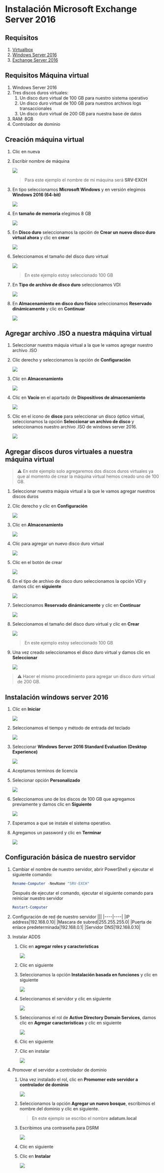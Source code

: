 # Instalación Microsoft Exchange Server 2016

## Requisitos
1. [Virtualbox](https://www.virtualbox.org)
2. [Windows Server 2016](https://www.microsoft.com/es-xl/evalcenter/evaluate-windows-server-2016)
3. [Exchange Server 2016](https://www.google.com/url?sa=t&rct=j&q=&esrc=s&source=web&cd=&cad=rja&uact=8&ved=2ahUKEwj2xobGmdrwAhVKmK0KHVHiDN0QFjAAegQIAhAD&url=https%3A%2F%2Fwww.microsoft.com%2Fen-us%2Fdownload%2Fdetails.aspx%3Fid%3D57388&usg=AOvVaw321h9vVlI5oBfqDDKUoRnM)

## Requisitos Máquina virtual
1. Windows Server 2016
2. Tres discos duros virtuales:
    1. Un disco duro virtual de 100 GB para nuestro sistema operativo
    2. Un disco duro virtual de 100 GB para nuestros archivos logs transaccionales
    3. Un disco duro virtual de 200 GB para nuestra base de datos
3. RAM: 8GB
4. Controlador de dominio

## Creación máquina virtual
1. Clic en nueva
2. Escribir nombre de máquina

    ![](./images/vm-name.png)

    > Para este ejemplo el nombre de mi máquina será **SRV-EXCH**
3. En tipo seleccionamos **Microsoft Windows** y en versión elegimos **Windows 2016 (64-bit)**

    ![](./images/vm-type-version.png)

4. En **tamaño de memoria** elegimos 8 GB

    ![](./images/vm-ram.png)

5. En **Disco duro** seleccionamos la opción de **Crear un nuevo disco duro virtual ahora** y clic en **crear**

    ![](./images/vm-hdd.png)

6. Seleccionamos el tamaño del disco duro virtual
    
    ![](./images/vm-hdd-size.png)
    > En este ejemplo estoy seleccionado 100 GB

7. En **Tipo de archivo de disco duro** seleccionamos VDI
    
    ![](./images/vm-hdd-type.png)

8. En **Almacenamiento en disco duro físico** seleccionamos **Reservado dinámicamente** y clic en **Continuar**
    
    ![](./images/vm-hdd-storage.png)


## Agregar archivo .ISO a nuestra máquina virtual
1. Seleccionar nuestra máquia virtual a la que le vamos agregar nuestro archivo .ISO
2. Clic derecho y seleccionamos la opción de **Configuración**

    ![](./images/vm-configuration.png)

3. Clic en **Almacenamiento**

    ![](./images/vm-storage.png)

4. Clic en **Vacío** en el apartado de **Dispositivos de almacenamiento**

    ![](./images/vm-vacio.png)

5. Clic en el icono de **disco** para seleccionar un disco óptico virtual, seleccionamos la opción **Seleccionar un archivo de disco** y seleccionamos nuestro archivo .ISO de windows server 2016.

    ![](./images/vm-disco-optico.png)

## Agregar discos duros virtuales a nuestra máquina virtual
> :warning: En este ejemplo solo agregaremos dos discos duros virtuales ya que al momento de crear la máquina virtual hemos creado uno de 100 GB.
1. Seleccionar nuestra máquia virtual a la que le vamos agregar nuestros discos duros
2. Clic derecho y clic en **Configuración**

    ![](./images/vm-configuration.png)

3. Clic en **Almacenamiento**

    ![](./images/vm-storage.png)

4. Clic para agregar un nuevo disco duro virtual

    ![](./images/vm-new-vhd.png)

5. Clic en el botón de crear

    ![](./images/vm-create-vhd.png)

6. En el tipo de archivo de disco duro seleccionamos la opción VDI y damos clic en **siguiente**

    ![](./images/vm-vdi-vhd.png)

7. Seleccionamos **Reservado dinámicamente** y clic en **Continuar**

    ![](./images/vm-dinamic-vhd.png)

8. Seleccionamos el tamaño del disco duro virtual y clic en **Crear**
    
    ![](./images/vm-size-vhd.png)
    > En este ejemplo estoy seleccionado 100 GB

9. Una vez creado seleccionamos el disco duro virtual y damos clic en **Seleccionar**

    ![](./images/vm-select-vhd.png)

> :warning: Hacer el mismo procedimiento para agregar un disco duro virtual de 200 GB.

## Instalación windows server 2016
1. Clic en **Iniciar**

    ![](./images/vm-start.png)

2. Seleccionamos el tiempo y método de entrada del teclado

    ![](./images/vm-time.png)

3. Seleccionar **Windows Server 2016 Standard Evaluation (Desktop Experience)**

    ![](./images/vm-windows-de.png)

4. Aceptamos terminos de licencia
5. Selecionar opción **Personalizado**

    ![](./images/vm-custom.png)

6. Seleccionamos uno de los discos de 100 GB que agregamos previamente y damos clic en **Siguiente**

    ![](./images/vm-select-hdd.png)

7. Esperamos a que se instale el sistema operativo.
8. Agregamos un password y clic en **Terminar**

    ![](./images/vm-passwords.png)

## Configuración básica de nuestro servidor
1. Cambiar el nombre de nuestro servidor, abrir PowerShell y ejecutar el siguiente comando:
    ```powershell
    Rename-Computer -NewName "SRV-EXCH"
    ```
    Después de ejecutar el comando, ejecutar el siguiente comando para reiniciar nuestro servidor
    ```powershell
    Restart-Computer
    ```
2. Configuración de red de nuestro servidor
    |||
    |----|----|
    |IP address|192.168.0.10|
    |Mascara de subred|255.255.255.0|
    |Puerta de enlace predeterminada|192.168.0.1|
    |Servidor DNS|192.168.0.10|
3. Instalar ADDS
    1. Clic en **agregar roles y caracteristicas**

        ![](./images/vm-add-role.png)

    2. Clic en siguiente
    3. Seleccionamos la opción **Instalación basada en funciones** y clic en siguiente

        ![](./images/vm-rolebased.png)

    4. Seleccionamos el servidor y clic en siguiente

        ![](./images/vm-serverpool.png)

    5. Seleccionamos el rol de **Active Directory Domain Services**, damos clic en **Agregar caracteristicas** y clic en siguiente

        ![](./images/vm-adds-role.png)

    6. Clic en siguiente
    7. Clic en instalar

        ![](./images/vm-adds-install.png)

4. Promover el servidor a controlador de dominio
    1. Una vez instalado el rol, clic en **Promomer este servidor a controlador de dominio**

        ![](./images/vm-promote-adds.png)
    
    2. Seleccionamos la opción **Agregar un nuevo bosque**, escribimos el nombre del dominio y clic en siguiente.
        > En este ejemplo se escribo el nombre **adatum.local**
    
    3. Escribimos una contraseña para DSRM

        ![](./images/vm-password-adds.png)
    
    4. Clic en siguiente
    5. Clic en **Instalar**

        ![](./images/vm-install-adds.png)




